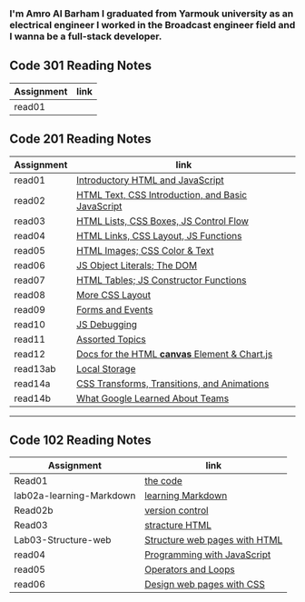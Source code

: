 ### I'm Amro Al Barham I graduated from Yarmouk university as an electrical engineer I worked in the Broadcast engineer field and I wanna be a full-stack developer.


## Code 301 Reading Notes
|  Assignment           |       link                                          |
|-----------------------|-----------------------------------------------------|
|   read01              |                                                     |   



## Code 201 Reading Notes


|    Assignment          |                  link                                                          |
|------------------------|--------------------------------------------------------------------------------|
|    read01              |   [Introductory HTML and JavaScript](read201/read01.md)                        |
|    read02              |   [HTML Text, CSS Introduction, and Basic JavaScript](read201/read02.md)       |
|    read03              |   [HTML Lists, CSS Boxes, JS Control Flow](read201/read03.md)                  |
|    read04              |   [HTML Links, CSS Layout, JS Functions](read201/read04.md)                    |
|    read05              |   [HTML Images; CSS Color & Text](read201/read05.md)                           |
|    read06              |   [JS Object Literals; The DOM](read201/read06.md)                             |
|    read07              |   [HTML Tables; JS Constructor Functions](read201/read07.md)                   |
|    read08              |   [More CSS Layout](read201/read08.md)                                         |
|    read09              |   [Forms and Events](read201/read09.md)                                        |
|    read10              |   [JS Debugging](read201/read10.md)                                            |
|    read11              |   [Assorted Topics](read201/read11.md)                                         |
|    read12              |   [Docs for the HTML **canvas** Element & Chart.js](read201/read12.md)         |
|    read13ab            |   [Local Storage](read201/read13ab.md)                                           |
|    read14a             |   [CSS Transforms, Transitions, and Animations](read201/read14a.md)            |
|    read14b             |   [What Google Learned About Teams](read201/read14b.md)                        |

---------------------------------------------------------------------------------------------------------------

## Code 102 Reading Notes


|   Assignment                 |         link                                                              |
|------------------------------|---------------------------------------------------------------------------|
|    Read01                    |   [the code](read01.md)                                                   |
|    lab02a-learning-Markdown  |   [learning Markdown](lab02a-learning-Markdown.md)                        |
|    Read02b                   |   [version control](read03.md)                                            |
|    Read03                    |   [stracture HTML](read03)                                                |
|    Lab03-Structure-web       |   [Structure web pages with HTML](Lab03-Structure-web.md)                 |
|    read04                    |   [Programming with JavaScript](read04)                                   |
|    read05                    |   [Operators and Loops](read05)                                           |
|    read06                    |   [Design web pages with CSS](read06)                                     | 



